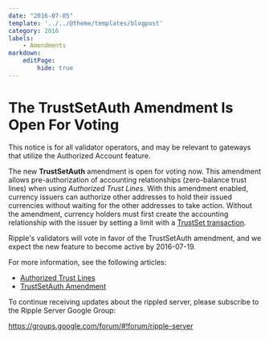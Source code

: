 ```yaml
---
date: "2016-07-05"
template: '../../@theme/templates/blogpost'
category: 2016
labels:
    - Amendments
markdown:
    editPage:
        hide: true
---
```

# The TrustSetAuth Amendment Is Open For Voting #

This notice is for all validator operators, and may be relevant to gateways that utilize the Authorized Account feature.

The new **TrustSetAuth** amendment is open for voting now. This amendment allows pre-authorization of accounting relationships (zero-balance trust lines) when using _Authorized Trust Lines_. With this amendment enabled, currency issuers can authorize other addresses to hold their issued currencies without waiting for the other addresses to take action. Without the amendment, currency holders must first create the accounting relationship with the issuer by setting a limit with a [TrustSet transaction](/docs/references/protocol/transactions/types/trustset).

Ripple's validators will vote in favor of the TrustSetAuth amendment, and we expect the new feature to become active by 2016-07-19.

For more information, see the following articles:

* [Authorized Trust Lines](/docs/concepts/tokens/fungible-tokens/authorized-trust-lines)
* [TrustSetAuth Amendment](/resources/known-amendments.md#trustsetauth)

To continue receiving updates about the rippled server, please subscribe to the Ripple Server Google Group:

<https://groups.google.com/forum/#!forum/ripple-server>
